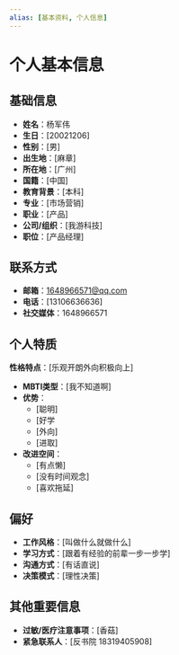 ```yaml
---
alias: [基本资料, 个人信息]
---
```

# 个人基本信息

## 基础信息
- **姓名**：杨军伟
- **生日**：[20021206]
- **性别**：[男]
- **出生地**：[麻章]
- **所在地**：[广州]
- **国籍**：[中国]
- **教育背景**：[本科]
- **专业**：[市场营销]
- **职业**：[产品]
- **公司/组织**：[我游科技]
- **职位**：[产品经理]

## 联系方式
- **邮箱**：1648966571@qq.com
- **电话**：[13106636636]
- **社交媒体**：1648966571

## 个人特质
**性格特点**：[乐观开朗外向积极向上]
- **MBTI类型**：[我不知道啊]
- **优势**：
  - [聪明]
  - [好学
  - [外向]
  - [进取]
- **改进空间**：
  - [有点懒]
  - [没有时间观念]
  - [喜欢拖延]

## 偏好
- **工作风格**：[叫做什么就做什么]
- **学习方式**：[跟着有经验的前辈一步一步学]
- **沟通方式**：[有话直说]
- **决策模式**：[理性决策]

## 其他重要信息
- **过敏/医疗注意事项**：[香菇]
- **紧急联系人**：[反书院 18319405908]